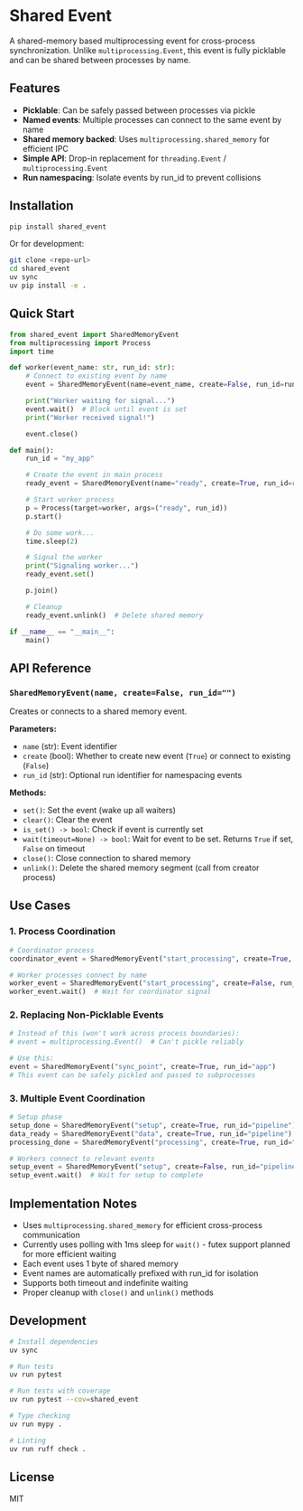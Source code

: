 # Shared Event

A shared-memory based multiprocessing event for cross-process synchronization. Unlike `multiprocessing.Event`, this event is fully picklable and can be shared between processes by name.

## Features

- **Picklable**: Can be safely passed between processes via pickle
- **Named events**: Multiple processes can connect to the same event by name
- **Shared memory backed**: Uses `multiprocessing.shared_memory` for efficient IPC
- **Simple API**: Drop-in replacement for `threading.Event` / `multiprocessing.Event`
- **Run namespacing**: Isolate events by run_id to prevent collisions

## Installation

```bash
pip install shared_event
```

Or for development:

```bash
git clone <repo-url>
cd shared_event
uv sync
uv pip install -e .
```

## Quick Start

```python
from shared_event import SharedMemoryEvent
from multiprocessing import Process
import time

def worker(event_name: str, run_id: str):
    # Connect to existing event by name
    event = SharedMemoryEvent(name=event_name, create=False, run_id=run_id)

    print("Worker waiting for signal...")
    event.wait()  # Block until event is set
    print("Worker received signal!")

    event.close()

def main():
    run_id = "my_app"

    # Create the event in main process
    ready_event = SharedMemoryEvent(name="ready", create=True, run_id=run_id)

    # Start worker process
    p = Process(target=worker, args=("ready", run_id))
    p.start()

    # Do some work...
    time.sleep(2)

    # Signal the worker
    print("Signaling worker...")
    ready_event.set()

    p.join()

    # Cleanup
    ready_event.unlink()  # Delete shared memory

if __name__ == "__main__":
    main()
```

## API Reference

### `SharedMemoryEvent(name, create=False, run_id="")`

Creates or connects to a shared memory event.

**Parameters:**
- `name` (str): Event identifier
- `create` (bool): Whether to create new event (`True`) or connect to existing (`False`)
- `run_id` (str): Optional run identifier for namespacing events

**Methods:**
- `set()`: Set the event (wake up all waiters)
- `clear()`: Clear the event
- `is_set() -> bool`: Check if event is currently set
- `wait(timeout=None) -> bool`: Wait for event to be set. Returns `True` if set, `False` on timeout
- `close()`: Close connection to shared memory
- `unlink()`: Delete the shared memory segment (call from creator process)

## Use Cases

### 1. Process Coordination

```python
# Coordinator process
coordinator_event = SharedMemoryEvent("start_processing", create=True, run_id="batch_job")

# Worker processes connect by name
worker_event = SharedMemoryEvent("start_processing", create=False, run_id="batch_job")
worker_event.wait()  # Wait for coordinator signal
```

### 2. Replacing Non-Picklable Events

```python
# Instead of this (won't work across process boundaries):
# event = multiprocessing.Event()  # Can't pickle reliably

# Use this:
event = SharedMemoryEvent("sync_point", create=True, run_id="app")
# This event can be safely pickled and passed to subprocesses
```

### 3. Multiple Event Coordination

```python
# Setup phase
setup_done = SharedMemoryEvent("setup", create=True, run_id="pipeline")
data_ready = SharedMemoryEvent("data", create=True, run_id="pipeline")
processing_done = SharedMemoryEvent("processing", create=True, run_id="pipeline")

# Workers connect to relevant events
setup_event = SharedMemoryEvent("setup", create=False, run_id="pipeline")
setup_event.wait()  # Wait for setup to complete
```

## Implementation Notes

- Uses `multiprocessing.shared_memory` for efficient cross-process communication
- Currently uses polling with 1ms sleep for `wait()` - futex support planned for more efficient waiting
- Each event uses 1 byte of shared memory
- Event names are automatically prefixed with run_id for isolation
- Supports both timeout and indefinite waiting
- Proper cleanup with `close()` and `unlink()` methods

## Development

```bash
# Install dependencies
uv sync

# Run tests
uv run pytest

# Run tests with coverage
uv run pytest --cov=shared_event

# Type checking
uv run mypy .

# Linting
uv run ruff check .
```

## License

MIT